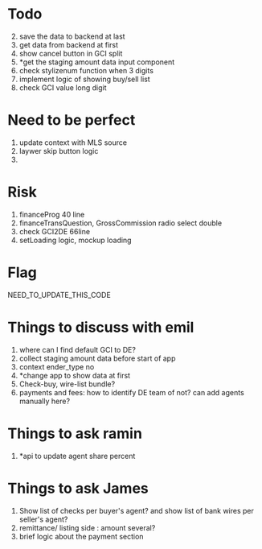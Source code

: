 # Todo
2. save the data to backend at last
3. get data from backend at first
4. show cancel button in GCI split
5. *get the staging amount data input component
6. check stylizenum function when 3 digits
7. implement logic of showing buy/sell list
6. check GCI value long digit 

# Need to be perfect
1. update context with MLS source
2. laywer skip button logic
3. 

# Risk
1. financeProg 40 line
2. financeTransQuestion, GrossCommission radio select double
3. check GCI2DE 66line
4. setLoading logic, mockup loading

# Flag
NEED_TO_UPDATE_THIS_CODE

# Things to discuss with emil
1. where can I find default GCI to DE?
2. collect staging amount data before start of app
3. context ender_type no
4. *change app to show data at first
5. Check-buy, wire-list bundle?
6. payments and fees: how to identify DE team of  not? can add agents manually here?

# Things to ask ramin
1. *api to update agent share percent

# Things to ask James
1. Show list of checks per buyer's agent? and show list of bank wires per seller's agent?
2. remittance/ listing side : amount several?
3. brief logic about the payment section


